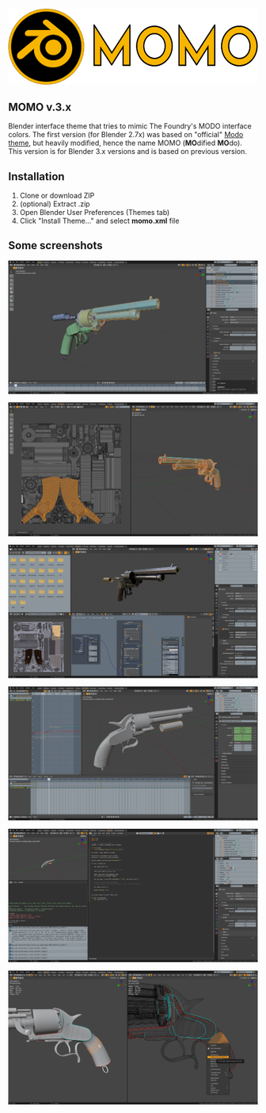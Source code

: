 ![momoLogo](images/momoLogo.png)

## MOMO v.3.x

Blender interface theme that tries to mimic The Foundry's MODO interface colors. The first version (for Blender 2.7x) was based on "official" [Modo theme](https://svn.blender.org/svnroot/bf-extensions/contrib/py/scripts/addons/presets/interface_theme/modo.xml "Modo theme on Blender Wiki"), but heavily modified, hence the name MOMO (**MO**dified **MO**do). This version is for Blender 3.x versions and is based on previous version.

## Installation
1. Clone or download ZIP
2. (optional) Extract .zip
3. Open Blender User Preferences (Themes tab)
4. Click "Install Theme..." and select __momo.xml__ file

## Some screenshots

![01](images/1.jpg)

![02](images/2.jpg)

![03](images/3.jpg)

![04](images/4.jpg)

![05](images/5.jpg)

![05](images/6.jpg)
